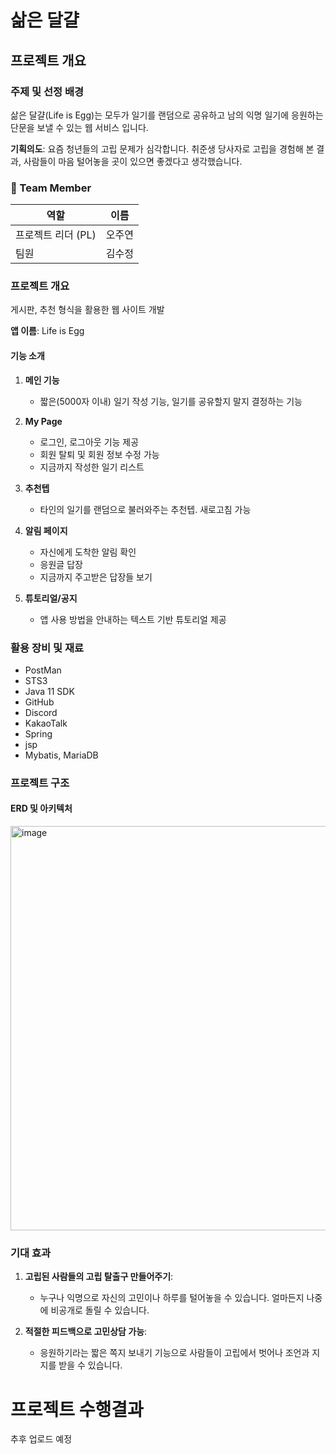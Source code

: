 # 삶은 달걀

## 프로젝트 개요

### 주제 및 선정 배경

삶은 달걀(Life is Egg)는 모두가 일기를 랜덤으로 공유하고 남의 익명 일기에 응원하는 단문을 보낼 수 있는 웹 서비스 입니다.  

**기획의도**: 요즘 청년들의 고립 문제가 심각합니다. 취준생 당사자로 고립을 경험해 본 결과, 사람들이 마음 털어놓을 곳이 있으면 좋겠다고 생각했습니다. 


### 🔎 Team Member

| 역할 | 이름 |
| --- | --- |
| 프로젝트 리더 (PL) | 오주연 |
| 팀원 | 김수정 |

### 프로젝트 개요

게시판, 추천 형식을 활용한 웹 사이트 개발 

**앱 이름**: Life is Egg

#### 기능 소개

1. **메인 기능**
    - 짧은(5000자 이내) 일기 작성 기능, 일기를 공유할지 말지 결정하는 기능 

2. **My Page**
    - 로그인, 로그아웃 기능 제공
    - 회원 탈퇴 및 회원 정보 수정 가능
    - 지금까지 작성한 일기 리스트

3. **추천텝**
    - 타인의 일기를 랜덤으로 불러와주는 추천텝. 새로고침 가능
  
4. **알림 페이지**
    - 자신에게 도착한 알림 확인
    - 응원글 답장
    - 지금까지 주고받은 답장들 보기 
   
6. **튜토리얼/공지**
    - 앱 사용 방법을 안내하는 텍스트 기반 튜토리얼 제공

### 활용 장비 및 재료


- PostMan
- STS3
- Java 11 SDK
- GitHub
- Discord
- KakaoTalk
- Spring
- jsp
- Mybatis, MariaDB

### 프로젝트 구조

#### ERD 및 아키텍처

<img width="1120" height="647" alt="image" src="https://github.com/user-attachments/assets/6bdaa5c0-a794-4cbf-b26c-7b25c421c24f" />
 

### 기대 효과

1. **고립된 사람들의 고립 탈출구 만들어주기**:
    - 누구나 익명으로 자신의 고민이나 하루를 털어놓을 수 있습니다. 얼마든지 나중에 비공개로 돌릴 수 있습니다. 

2. **적절한 피드백으로 고민상담 가능**:
    - 응원하기라는 짧은 쪽지 보내기 기능으로 사람들이 고립에서 벗어나 조언과 지지를 받을 수 있습니다. 


# 프로젝트 수행결과

추후 업로드 예정 




